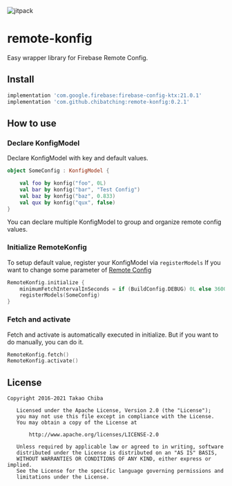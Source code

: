 ![jitpack](https://jitpack.io/v/chibatching/remote-konfig.svg)

# remote-konfig

Easy wrapper library for Firebase Remote Config.

## Install

```groovy
implementation 'com.google.firebase:firebase-config-ktx:21.0.1'
implementation 'com.github.chibatching:remote-konfig:0.2.1'
```

## How to use

### Declare KonfigModel

Declare KonfigModel with key and default values.

```kotlin
object SomeConfig : KonfigModel {

    val foo by konfig("foo", 0L)
    val bar by konfig("bar", "Test Config")
    val baz by konfig("baz", 0.833)
    val qux by konfig("qux", false)
}
```

You can declare multiple KonfigModel to group and organize remote config values.


### Initialize RemoteKonfig

To setup default value, register your KonfigModel via `registerModels`
If you want to change some parameter of [Remote Config](https://firebase.google.com/docs/reference/android/com/google/firebase/remoteconfig/FirebaseRemoteConfigSettings.Builder.html)

```kotlin
RemoteKonfig.initialize {
    minimumFetchIntervalInSeconds = if (BuildConfig.DEBUG) 0L else 3600L
    registerModels(SomeConfig)
}
```

### Fetch and activate

Fetch and activate is automatically executed in initialize.
But if you want to do manually, you can do it.

```kotlin
RemoteKonfig.fetch()
RemoteKonfig.activate()
```

## License

```
Copyright 2016-2021 Takao Chiba

   Licensed under the Apache License, Version 2.0 (the "License");
   you may not use this file except in compliance with the License.
   You may obtain a copy of the License at

       http://www.apache.org/licenses/LICENSE-2.0

   Unless required by applicable law or agreed to in writing, software
   distributed under the License is distributed on an "AS IS" BASIS,
   WITHOUT WARRANTIES OR CONDITIONS OF ANY KIND, either express or implied.
   See the License for the specific language governing permissions and
   limitations under the License.
```
